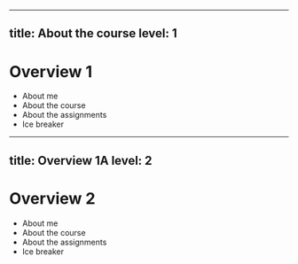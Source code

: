 
---
title: About the course
level: 1
---
# Overview 1

- About me
- About the course
- About the assignments
- Ice breaker 

---
title: Overview 1A
level: 2
---

# Overview 2

- About me
- About the course
- About the assignments
- Ice breaker 


